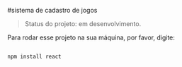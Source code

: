#sistema de cadastro de jogos

>Status do projeto: em desenvolvimento. <br>


Para rodar esse projeto na sua máquina, por favor, digite: 
```

npm install react

```

